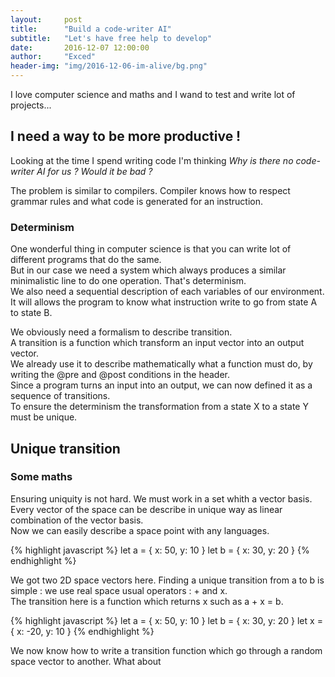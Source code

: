 ```yaml
---
layout:     post
title:      "Build a code-writer AI"
subtitle:   "Let's have free help to develop"
date:       2016-12-07 12:00:00
author:     "Exced"
header-img: "img/2016-12-06-im-alive/bg.png"
---
```


<p> I love computer science and maths and I wand to test and write lot of projects... </p>

<h2 class="section-heading">I need a way to be more productive ! </h2>

<p> Looking at the time I spend writing code I'm thinking <i> Why is there no code-writer AI for us ? Would it be bad ?</i> </p>
<p> The problem is similar to compilers. Compiler knows how to respect grammar rules and what code is generated for an instruction. </p>

<h3 class="subheading"> Determinism </h3>

<p> One wonderful thing in computer science is that you can write lot of different programs that do the same. 
    <br> But in our case we need a system which always produces a similar minimalistic line to do one operation. That's determinism.
    <br> We also need a sequential description of each variables of our environment.
    It will allows the program to know what instruction write to go from state A to state B. 
</p>

<p> We obviously need a formalism to describe transition.
    <br> A transition is a function which transform an input vector into an output vector.
    <br> We already use it to describe mathematically what a function must do, by writing the @pre and @post conditions in the header.
    <br> Since a program turns an input into an output, we can now defined it as a sequence of transitions.
    <br> To ensure the determinism the transformation from a state X to a state Y must be unique.
</p>

<h2 class="section-heading"> Unique transition </h2>

<h3 class="subheading"> Some maths </h3>

<p> 
    Ensuring uniquity is not hard. We must work in a set whith a vector basis.
    <br> Every vector of the space can be describe in unique way as linear combination of the vector basis.
    <br> Now we can easily describe a space point with any languages.  
</p>

{% highlight javascript %}
let a = {
    x: 50,
    y: 10
}
let b = {
    x: 30,
    y: 20
}
{% endhighlight %}

<p>
    We got two 2D space vectors here. Finding a unique transition from a to b is simple : we use real space usual operators : + and x.
    <br> The transition here is a function which returns x such as a + x = b.
</p>

{% highlight javascript %}
let a = {
    x: 50,
    y: 10
}
let b = {
    x: 30,
    y: 20
}
let x = {
    x: -20,
    y: 10
}
{% endhighlight %}

<p>
    We now know how to write a transition function which go through a random space vector to another.
    What about 
</p>


